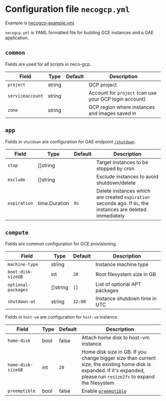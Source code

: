 Configuration file `necogcp.yml`
=================================

Example is [necogcp-example.yml](necogcp-example.yml).

`necogcp.yml` is YAML formatted file for building GCE instances and a GAE application.

`common`
--------

Fields are used for all scripts in neco-gcp.

| Field            | Type   | Default | Description                                            |
| ---------------- | ------ | ------- | ------------------------------------------------------ |
| `project`        | string |         | GCP project                                            |
| `serviceaccount` | string |         | Account for `project` (can use your GCP login account) |
| `zone`           | string |         | GCP region where instances and images saved in         |

`app`
-----

Fields in `shutdown` are configuration for GAE endpoint [`/shutdown`](api.md#shutdown).

| Field        | Type          | Default | Description                                                                                                 |
| ------------ | ------------- | ------- | ----------------------------------------------------------------------------------------------------------- |
| `stop`       | []string      |         | Target instances to be stopped by cron                                                                      |
| `exclude`    | []string      |         | Exclude instances to avoid shutdown/delete                                                                  |
| `expiration` | time.Duration | `0s`    | Delete instances which are created `expiration` seconds ago. If `0s`, the instances are deleted immediately |

`compute`
---------

Fields are common configuration for GCE provisioning.

| Field               | Type     | Default | Description                   |
| ------------------- | -------- | ------- | ----------------------------- |
| `machine-type`      | string   |         | Instance machine type         |
| `boot-disk-sizeGB`  | int      | `20`    | Root filesystem size in GB    |
| `optional-packages` | []string | `[]`    | List of optional APT packages |
| `shutdown-at`       | string   | `12:00` | Instance shutdown time in UTC |

Fields in `host-vm` are configuration for `host-vm` instance.

| Field              | Type | Default | Description                                                                                                                                                              |
| ------------------ | ---- | ------- | ------------------------------------------------------------------------------------------------------------------------------------------------------------------------ |
| `home-disk`        | bool | false   | Attach home disk to host-vm instance                                                                                                                                     |
| `home-disk-sizeGB` | int  | `20`    | Home disk size in GB. If you change bigger size than current size, the existing home disk is expanded. If it's expanded, please run `resize2fs` to expand the filesystem |
| `preemptible`      | bool | false   | Enable [`preemptible`](https://cloud.google.com/compute/docs/instances/preemptible)                                                                                      |
